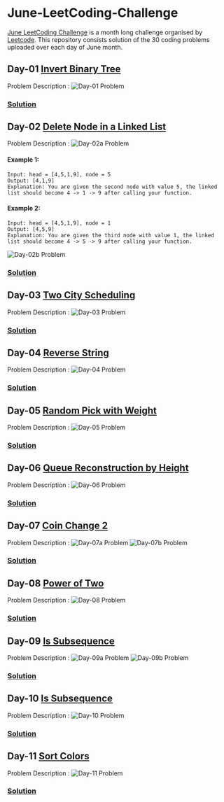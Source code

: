 # June-LeetCoding-Challenge
[June LeetCoding Challenge](https://leetcode.com/explore/featured/card/june-leetcoding-challenge/) is a month long challenge organised by [Leetcode](https://leetcode.com/). This repository consists solution of the 30 coding problems uploaded over each day of June month.

## Day-01 [Invert Binary Tree](https://leetcode.com/explore/featured/card/june-leetcoding-challenge/539/week-1-june-1st-june-7th/3347/)
Problem Description :
![Day-01 Problem](../assets/Day-01.png?raw=true)
### [Solution](https://github.com/yashrt/June-LeetCoding-Challenge/blob/master/Day-01.cpp)

## Day-02 [Delete Node in a Linked List](https://leetcode.com/explore/challenge/card/june-leetcoding-challenge/539/week-1-june-1st-june-7th/3348/)
Problem Description :
![Day-02a Problem](../assets/Day-02a.png?raw=true)
#### Example 1:
```
Input: head = [4,5,1,9], node = 5
Output: [4,1,9]
Explanation: You are given the second node with value 5, the linked list should become 4 -> 1 -> 9 after calling your function.
```
#### Example 2:
```
Input: head = [4,5,1,9], node = 1
Output: [4,5,9]
Explanation: You are given the third node with value 1, the linked list should become 4 -> 5 -> 9 after calling your function.
```
![Day-02b Problem](../assets/Day-02b.png?raw=true)
### [Solution](https://github.com/yashrt/June-LeetCoding-Challenge/blob/master/Day-02.cpp)

## Day-03 [Two City Scheduling](https://leetcode.com/explore/challenge/card/june-leetcoding-challenge/539/week-1-june-1st-june-7th/3349/)
Problem Description :
![Day-03 Problem](../assets/Day-03.png?raw=true)
### [Solution](https://github.com/yashrt/June-LeetCoding-Challenge/blob/master/Day-03.cpp)

## Day-04 [Reverse String](https://leetcode.com/explore/challenge/card/june-leetcoding-challenge/539/week-1-june-1st-june-7th/3350/)
Problem Description :
![Day-04 Problem](../assets/Day-04.png?raw=true)
### [Solution](https://github.com/yashrt/June-LeetCoding-Challenge/blob/master/Day-04.cpp)

## Day-05 [Random Pick with Weight](https://leetcode.com/explore/challenge/card/june-leetcoding-challenge/539/week-1-june-1st-june-7th/3351/)
Problem Description :
![Day-05 Problem](../assets/Day-05.png?raw=true)
### [Solution](https://github.com/yashrt/June-LeetCoding-Challenge/blob/master/Day-05.cpp)

## Day-06 [Queue Reconstruction by Height](https://leetcode.com/explore/challenge/card/june-leetcoding-challenge/539/week-1-june-1st-june-7th/3352/)
Problem Description :
![Day-06 Problem](../assets/Day-06.png?raw=true)
### [Solution](https://github.com/yashrt/June-LeetCoding-Challenge/blob/master/Day-06.cpp)

## Day-07 [Coin Change 2](https://leetcode.com/explore/challenge/card/june-leetcoding-challenge/539/week-1-june-1st-june-7th/3353/)
Problem Description :
![Day-07a Problem](../assets/Day-07a.png?raw=true)
![Day-07b Problem](../assets/Day-07b.png?raw=true)
### [Solution](https://github.com/yashrt/June-LeetCoding-Challenge/blob/master/Day-07.cpp)

## Day-08 [Power of Two](https://leetcode.com/explore/challenge/card/june-leetcoding-challenge/540/week-2-june-8th-june-14th/3354/)
Problem Description :
![Day-08 Problem](../assets/Day-08.png?raw=true)
### [Solution](https://github.com/yashrt/June-LeetCoding-Challenge/blob/master/Day-08.cpp)

## Day-09 [Is Subsequence](https://leetcode.com/explore/challenge/card/june-leetcoding-challenge/540/week-2-june-8th-june-14th/3355/)
Problem Description :
![Day-09a Problem](../assets/Day-09a.png?raw=true)
![Day-09b Problem](../assets/Day-09b.png?raw=true)
### [Solution](https://github.com/yashrt/June-LeetCoding-Challenge/blob/master/Day-09.cpp)

## Day-10 [Is Subsequence](https://leetcode.com/explore/challenge/card/june-leetcoding-challenge/540/week-2-june-8th-june-14th/3355/)
Problem Description :
![Day-10 Problem](../assets/Day-10.png?raw=true)
### [Solution](https://github.com/yashrt/June-LeetCoding-Challenge/blob/master/Day-10.cpp)

## Day-11 [Sort Colors](https://leetcode.com/explore/challenge/card/june-leetcoding-challenge/540/week-2-june-8th-june-14th/3357/)
Problem Description :
![Day-11 Problem](../assets/Day-11.png?raw=true)
### [Solution](https://github.com/yashrt/June-LeetCoding-Challenge/blob/master/Day-11.cpp)
